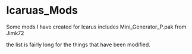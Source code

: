 # Icaruas_Mods
Some mods I have created for Icarus includes Mini_Generator_P.pak from Jimk72

the list is fairly long for the things that have been modified.
